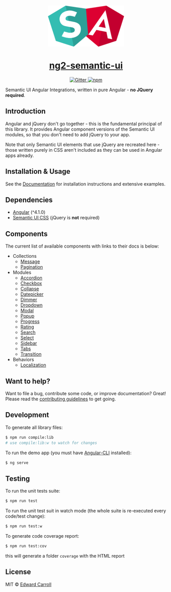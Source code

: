 <!-- Logo -->
<p align="center">
  <a href="https://react.semantic-ui.com">
    <img height="128" width="238" src="https://raw.githubusercontent.com/edcarroll/ng2-semantic-ui/master/demo/src/assets/logo.png">
  </a>
</p>

<!-- Name -->
<h1 align="center">
  <a href="https://edcarroll.github.io/ng2-semantic-ui">ng2-semantic-ui</a>
</h1>

<!-- Badges -->
<p align="center">
  <a href="https://gitter.im/ng2-semantic-ui/Lobby">
    <img alt="Gitter" src="https://img.shields.io/gitter/room/ng2-semantic-ui/Lobby.js.svg?style=flat-square" />
  </a>
  <a href="https://www.npmjs.com/package/ng2-semantic-ui">
    <img alt="npm" src="https://img.shields.io/npm/v/ng2-semantic-ui.svg?style=flat-square" />
  </a>
</p>

Semantic UI Angular Integrations, written in pure Angular - **no JQuery required**.

## Introduction

Angular and jQuery don't go together - this is the fundamental principal of this library. It provides Angular component versions of the Semantic UI modules, so that you don't need to add jQuery to your app.

Note that only Semantic UI elements that use jQuery are recreated here - those written purely in CSS aren't included as they can be used in Angular apps already.

## Installation & Usage

See the [Documentation](https://edcarroll.github.io/ng2-semantic-ui) for installation instructions and extensive examples.

## Dependencies

* [Angular](https://angular.io) (^4.1.0)
* [Semantic UI CSS](http://semantic-ui.com/) (jQuery is **not** required)

## Components

The current list of available components with links to their docs is below:

* Collections
  - [Message](https://edcarroll.github.io/ng2-semantic-ui/#/collections/message)
  - [Pagination](https://edcarroll.github.io/ng2-semantic-ui/#/collections/pagination)
* Modules
  - [Accordion](https://edcarroll.github.io/ng2-semantic-ui/#/modules/accordion)
  - [Checkbox](https://edcarroll.github.io/ng2-semantic-ui/#/modules/checkbox)
  - [Collapse](https://edcarroll.github.io/ng2-semantic-ui/#/modules/collapse)
  - [Datepicker](https://edcarroll.github.io/ng2-semantic-ui/#/modules/datepicker)
  - [Dimmer](https://edcarroll.github.io/ng2-semantic-ui/#/modules/dimmer)
  - [Dropdown](https://edcarroll.github.io/ng2-semantic-ui/#/modules/dropdown)
  - [Modal](https://edcarroll.github.io/ng2-semantic-ui/#/modules/modal)
  - [Popup](https://edcarroll.github.io/ng2-semantic-ui/#/modules/popup)
  - [Progress](https://edcarroll.github.io/ng2-semantic-ui/#/modules/progress)
  - [Rating](https://edcarroll.github.io/ng2-semantic-ui/#/modules/rating)
  - [Search](https://edcarroll.github.io/ng2-semantic-ui/#/modules/search)
  - [Select](https://edcarroll.github.io/ng2-semantic-ui/#/modules/select)
  - [Sidebar](https://edcarroll.github.io/ng2-semantic-ui/#/modules/sidebar)
  - [Tabs](https://edcarroll.github.io/ng2-semantic-ui/#/modules/tabs)
  - [Transition](https://edcarroll.github.io/ng2-semantic-ui/#/modules/transition)
* Behaviors
  - [Localization](https://edcarroll.github.io/ng2-semantic-ui/#/behaviors/localization)

## Want to help?

Want to file a bug, contribute some code, or improve documentation? Great! Please read the [contributing guidelines](https://github.com/edcarroll/ng2-semantic-ui/blob/master/CONTRIBUTING.md) to get going.

## Development

To generate all library files:

```bash
$ npm run compile:lib
# use compile:lib:w to watch for changes
```

To run the demo app (you must have [Angular-CLI](https://github.com/angular/angular-cli) installed):
```bash
$ ng serve
```

## Testing

To run the unit tests suite:
```bash
$ npm run test
```

To run the unit test suit in watch mode (the whole suite is re-executed every code/test change):
```bash
$ npm run test:w
```

To generate code coverage report:
```bash
$ npm run test:cov
```
this will generate a folder `coverage` with the HTML report


## License

MIT © [Edward Carroll](https://github.com/edcarroll)
